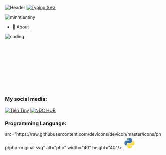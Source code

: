 
![Header](////)
<a href="https://git.io/typing-svg"><img src="https://readme-typing-svg.demolab.com?font=Fira+Code&size=30&pause=1000&random=true&width=600&height=100&lines=Hello+World+!;i'm+Le+Chi+Thien.;I'm+Tools+Coder.;I'm+From+Viet+Nam+!" alt="Typing SVG" /></a><p align="left"> <img src="https://komarev.com/ghpvc/?username=minhtientiny&label=Profile%20views&color=0e75b6&style=flat" alt="minhtientiny" /> </p>
- 📖 About
<img align="right" alt="coding" height="200" width="600" src="https://pfps.gg/assets/banners/1996-zero-two.gif">
<h3 align="left">My social media:</h3>
<p align="left">
<a href="https://www.youtube.com/channel/UCG65x2Qh3nW01MMivi8ErGQ" target="blank"><img align="center" src="https://raw.githubusercontent.com/rahuldkjain/github-profile-readme-generator/master/src/images/icons/Social/youtube.svg" alt="Tiến Tiny" height="30" width="40" /></a>
<a href="https://discord.gg/pSz3umsvQv" target="blank"><img align="center" src="https://raw.githubusercontent.com/rahuldkjain/github-profile-readme-generator/master/src/images/icons/Social/discord.svg" alt="NDC HUB" height="30" width="40" /></a>
</p>
<h3 align="left">Programming Language:</h3>
src="https://raw.githubusercontent.com/devicons/devicon/master/icons/php/php-original.svg" alt="php" width="40" height="40"/> </a> <a href="https://www.python.org" target="_blank" rel="noreferrer"> <img src="https://raw.githubusercontent.com/devicons/devicon/master/icons/python/python-original.svg" alt="python" width="40" height="40"/> 
